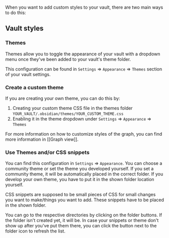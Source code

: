 When you want to add custom styles to your vault, there are two main ways to do this:

## Vault styles

### Themes

Themes allow you to toggle the appearance of your vault with a dropdown menu once they've been added to your vault's theme folder.

This configuration can be found in `Settings` => `Appearance` => `Themes` section of your vault settings.

### Create a custom theme

If you are creating your own theme, you can do this by:

1. Creating your custom theme CSS file in the themes folder `YOUR_VAULT/.obsidian/themes/YOUR_CUSTOM_THEME.css`
2. Enabling it in the theme dropdown under `Settings` => `Appearance` => `Themes`

For more information on how to customize styles of the graph, you can find more information in [[Graph view]].

### Use Themes and/or CSS snippets

You can find this configuration in `Settings` => `Appearance`. You can choose a community theme or set the theme you developed yourself. If you set a community theme, it will be automatically placed in the correct folder. If you develop your own theme, you have to put it in the shown folder location yourself.

CSS snippets are supposed to be small pieces of CSS for small changes you want to make/things you want to add. These snippets have to be placed in the shown folder.

You can go to the respective directories by clicking on the folder buttons. If the folder isn't created yet, it will be. In case your snippets or theme don't show up after you've put them there, you can click the button next to the folder icon to refresh the list.
